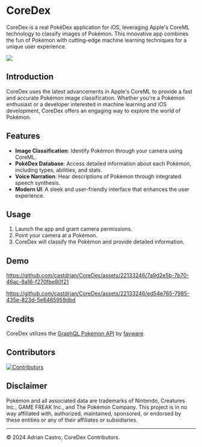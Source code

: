 # CoreDex

CoreDex is a real PokéDex application for iOS, leveraging Apple's CoreML technology to classify images of Pokémon. This innovative app combines the fun of Pokémon with cutting-edge machine learning techniques for a unique user experience.

<img src="https://discord.com/api/guilds/1211664271243612251/widget.png?style=banner3" />

## Introduction

CoreDex uses the latest advancements in Apple's CoreML to provide a fast and accurate Pokémon image classification. Whether you're a Pokémon enthusiast or a developer interested in machine learning and iOS development, CoreDex offers an engaging way to explore the world of Pokémon.

## Features

- **Image Classification**: Identify Pokémon through your camera using CoreML.
- **PokéDex Database**: Access detailed information about each Pokémon, including types, abilities, and stats.
- **Voice Narration**: Hear descriptions of Pokémon through integrated speech synthesis.
- **Modern UI**: A sleek and user-friendly interface that enhances the user experience.

## Usage

1. Launch the app and grant camera permissions.
2. Point your camera at a Pokémon.
3. CoreDex will classify the Pokémon and provide detailed information.

## Demo
https://github.com/castdrian/CoreDex/assets/22133246/7a9d2e5b-7b70-46ac-8a16-f270fbe80f21

https://github.com/castdrian/CoreDex/assets/22133246/ed54e765-7985-435e-823d-5e6465959dbd

## Credits

CoreDex utilizes the [GraphQL Pokémon API](https://github.com/favware/graphql-pokemon) by [favware](https://github.com/favware).

## Contributors
[![Contributors](https://contrib.rocks/image?repo=castdrian/CoreDex)](https://github.com/castdrian/CoreDex/graphs/contributors)

## Disclaimer

Pokémon and all associated data are trademarks of Nintendo, Creatures Inc., GAME FREAK Inc., and The Pokémon Company. This project is in no way affiliated with, authorized, maintained, sponsored, or endorsed by these entities or any of their affiliates or subsidiaries.

---

© 2024 Adrian Castro, CoreDex Contributors.
